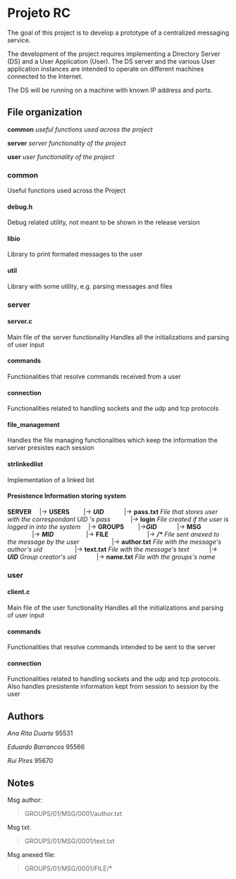 # Projeto RC

The goal of this project is to develop a prototype of a centralized messaging service.

The development of the project requires implementing a Directory Server (DS) and a
User Application (User). The DS server and the various User application instances are
intended to operate on different machines connected to the Internet.

The DS will be running on a machine with known IP address and ports.

## File organization

**common** *useful functions used across the project*

**server** *server functionality of the project*

**user** *user functionality of the project*

### common

Useful functions used across the Project

#### debug.h

Debug related utility, not meant to be shown in the release version

#### libio

Library to print formated messages to the user

#### util

Library with some utility, e.g. parsing messages and files

### server

#### server.c

Main file of the server functionality
Handles all the initializations and parsing of user input

#### commands

Functionalities that resolve commands received from a user

#### connection

Functionalities related to handling sockets and the udp and tcp protocols

#### file_management

Handles the file managing functionalities which keep the information the server presistes each session

#### strlinkedlist

Implementation of a linked list

#### Presistence Information storing system

**SERVER**
&emsp;|-> **USERS**
&emsp;&emsp;|-> ***UID***
&emsp;&emsp;&emsp;|-> **pass.txt** *File that stores user with the correspondant UID 's pass*
&emsp;&emsp;&emsp;|-> **login** *File created if the user is logged in into the system*
&emsp;|-> **GROUPS**
&emsp;&emsp;|->***GID***
&emsp;&emsp;&emsp;|-> **MSG**
&emsp;&emsp;&emsp;&emsp;|-> ***MID***
&emsp;&emsp;&emsp;&emsp;&emsp;|-> **FILE**
&emsp;&emsp;&emsp;&emsp;&emsp;&emsp;|-> ___/*___ *File sent anexed to the message by the user*
&emsp;&emsp;&emsp;&emsp;&emsp;|-> **author.txt** *File with the message's author's uid*
&emsp;&emsp;&emsp;&emsp;&emsp;|-> **text.txt** *File with the message's text*
&emsp;&emsp;&emsp;|-> ***UID*** *Group creator's uid*
&emsp;&emsp;&emsp;|-> **name.txt** *File with the groups's name*

### user

#### client.c

Main file of the user functionality
Handles all the initializations and parsing of user input

#### commands

Functionalities that resolve commands intended to be sent to the server

#### connection

Functionalities related to handling sockets and the udp and tcp protocols.
Also handles presistente information kept from session to session by the user

## Authors

*Ana Rita Duarte* 95531

*Eduardo Barrancos* 95566

*Rui Pires* 95670

## Notes

Msg author:
> GROUPS/01/MSG/0001/author.txt

Msg txt:
> GROUPS/01/MSG/0001/text.txt

Msg anexed file:
> GROUPS/01/MSG/0001/FILE/*
